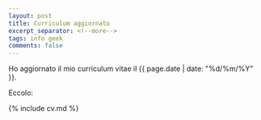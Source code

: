 ```yaml
---
layout: post
title: Curriculum aggiornato
excerpt_separator: <!--more-->
tags: info geek
comments: false
---
```

Ho aggiornato il mio curriculum vitae il {{ page.date | date: "%d/%m/%Y" }}.
<!--more-->
Eccolo:

{% include cv.md %}